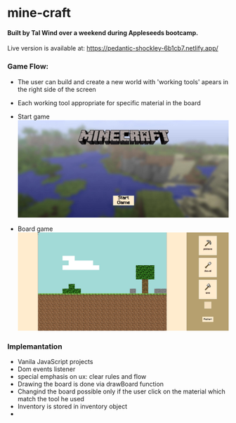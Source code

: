# mine-craft
#### Built by Tal Wind over a weekend during Appleseeds bootcamp.
Live version is available at: https://pedantic-shockley-6b1cb7.netlify.app/

### Game Flow:
* The user can build and create a new world with 'working tools' apears in the right side of the screen
* Each working tool appropriate for specific material in the board

* Start game
![Start game screenshot](https://github.com/talwind1/mine-craft/blob/main/Images/minecraft.jpg)
* Board game
![Board game screenshot](https://github.com/talwind1/mine-craft/blob/main/Images/board.jpg)

### Implemantation
* Vanila JavaScript projects
* Dom events listener
* special emphasis on ux: clear rules and flow
* Drawing the board is done via drawBoard function
* Changind the board possible only if the user click on the material which match the tool he used
* Inventory is stored in inventory object
*
